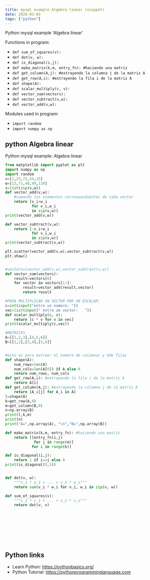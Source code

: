 ```yaml
---
title: mysql example Algebra linear (snippet)
date: 2020-03-03
tags: ["python"]
---
```

Python mysql example 'Algebra linear'

Functions in program: 
* `def sum_of_squares(v):`
* `def dot(v, w):`
* `def is_diagonal(i,j):`
* `def make_matrix(k,m, entry_fn): #haciendo una matriz`
* `def get_column(A,j): #extrayendo la columna j de la matriz A`
* `def get_row(A,i): #extrayendo la fila i de la matriz A`
* `def shape(A):`
* `def scalar_multiply(c, v):`
* `def vector_sum(vectors):`
* `def vector_subtract(v,w):`
* `def vector_add(v,w):`

Modules used in program: 
* `import random`
* `import numpy as np`

## python Algebra linear

Python mysql example: Algebra linear

```python
from matplotlib import pyplot as plt
import numpy as np
import random
v=[1,23,73,54,15]
w=[13,71,48,99,110]
s=list(zip(v,w))
def vector_add(v,w):
    #sumando los elementos correspondientes de cada vector
    return [v_i+w_i 
            for v_i,w_i 
            in zip(v,w)]
print(vector_add(v,w))

def vector_subtract(v,w):
    return [-v_i+w_i 
            for v_i,w_i 
            in zip(v,w)]
print(vector_subtract(v,w))

plt.scatter(vector_add(v,w),vector_subtract(v,w))
plt.show()


#vectors=[vector_add(v,w),vector_subtract(v,w)]
def vector_sum(vectors):
    result=vectors[0]
    for vector in vectors[1:]:
        result=vector_add(result,vector)
        return result

#PARA MULTIPLICAR UN VECTOR POR UN ESCALAR:
c=int(input("entre un numero: "))
vec=list(input(" entre um vector:   "))
def scalar_multiply(c, v):
    return [c * v for v in vec]
print(scalar_multiply(c,vec))

#MATRICES
A=[[1,2,3],[4,5,6]]
B=[[1,2],[3,4],[5,6]]


#esto es para extraer el numero de columnas y dde filas
def shape(A):
    num_rows=len(A)
    num_cols=len(A[0]) if A else 0
    return num_rows, num_cols
def get_row(A,i): #extrayendo la fila i de la matriz A
    return A[i]
def get_column(A,j): #extrayendo la columna j de la matriz A
    return [A_i[j] for A_i in A]
l=shape(A)
k=get_row(A,0)
m=get_column(B,0)
n=np.array(B)
print(l,k,m)
print(n)
print("A=",np.array(A), "\n","B=",np.array(B))

def make_matrix(k,m, entry_fn): #haciendo una matriz
    return [[entry_fn(i,j)
             for j in range(m)]
            for i in range(k)]

def is_diagonal(i,j):
    return 1 if i==j else 0
print(is_diagonal(5,5))


def dot(v, w):
    """v_1 * w_1 + ... + v_n * w_n"""
    return sum(v_i * w_i for v_i, w_i in zip(v, w))

def sum_of_squares(v):
    """v_1 * v_1 + ... + v_n * v_n"""
    return dot(v, v)










```

## Python links

- Learn Python: https://pythonbasics.org/
- Python Tutorial: https://pythonprogramminglanguage.com
